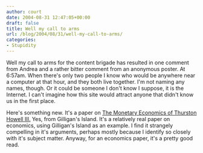 ```yaml
---
author: court
date: 2004-08-31 12:47:05+00:00
draft: false
title: Well my call to arms
url: /blog/2004/08/31/well-my-call-to-arms/
categories:
- Stupidity
---
```


Well my call to arms for the content brigade has resulted in one comment from Andrea and a rather bitter comment from an anonymous poster. At 6:57am. When there's only two people I know who would be anywhere near a computer at that hour, and they both live together. I'm not naming any names, though. Or it could be someone I don't know I suppose, it is the Internet. I can't imagine how this site would attract anyone that didn't know us in the first place.

Here's something new.  It's a paper on [The Monetary Economics of Thurston Howell III.](http://mises.org/fullstory.aspx?control=1595) Yes, from Gilligan's Island. It's a relatively real paper on economics, using Gilligan's Island as an example. I find it strangely compelling in it's arguments, perhaps mostly because I identify so closely with it's subject matter. Anyway, for an economics paper, it's a pretty good read.
